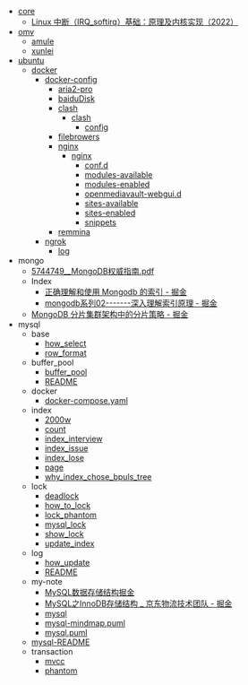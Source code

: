 - [core](core/)
  - [Linux 中断（IRQ_softirq）基础：原理及内核实现（2022）](core/Linux%20中断（IRQ_softirq）基础：原理及内核实现（2022）.md)
- [omv](omv/)
  - [amule](omv/amule/)
  - [xunlei](omv/xunlei/)
- [ubuntu](ubuntu/)
  - [docker](ubuntu/docker/)
    - [docker-config](ubuntu/docker/docker-config/)
      - [aria2-pro](ubuntu/docker/docker-config/aria2-pro/)
      - [baiduDisk](ubuntu/docker/docker-config/baiduDisk/)
      - [clash](ubuntu/docker/docker-config/clash/)
        - [clash](ubuntu/docker/docker-config/clash/clash/)
          - [config](ubuntu/docker/docker-config/clash/clash/config/)
      - [filebrowers](ubuntu/docker/docker-config/filebrowers/)
      - [nginx](ubuntu/docker/docker-config/nginx/)
        - [nginx](ubuntu/docker/docker-config/nginx/nginx/)
          - [conf.d](ubuntu/docker/docker-config/nginx/nginx/conf.d/)
          - [modules-available](ubuntu/docker/docker-config/nginx/nginx/modules-available/)
          - [modules-enabled](ubuntu/docker/docker-config/nginx/nginx/modules-enabled/)
          - [openmediavault-webgui.d](ubuntu/docker/docker-config/nginx/nginx/openmediavault-webgui.d/)
          - [sites-available](ubuntu/docker/docker-config/nginx/nginx/sites-available/)
          - [sites-enabled](ubuntu/docker/docker-config/nginx/nginx/sites-enabled/)
          - [snippets](ubuntu/docker/docker-config/nginx/nginx/snippets/)
      - [remmina](ubuntu/docker/docker-config/remmina/)
    - [ngrok](ubuntu/docker/ngrok/)
      - [log](ubuntu/docker/ngrok/log/)
- mongo
  - [5744749__MongoDB权威指南.pdf](./docs/mongo/5744749__MongoDB权威指南.pdf)
  - Index
    - [正确理解和使用 Mongodb 的索引 - 掘金](./docs/mongo/Index/正确理解和使用%20Mongodb%20的索引%20-%20掘金.md)
    - [mongodb系列02-------深入理解索引原理 - 掘金](./docs/mongo/Index/mongodb系列02-------深入理解索引原理%20-%20掘金.md)
  - [MongoDB 分片集群架构中的分片策略 - 掘金](./docs/mongo/MongoDB%20分片集群架构中的分片策略%20-%20掘金.md)
- mysql
  - base
    - [how_select](./docs/mysql/base/how_select.md)
    - [row_format](./docs/mysql/base/row_format.md)
  - buffer_pool
    - [buffer_pool](./docs/mysql/buffer_pool/buffer_pool.md)
    - [README](./docs/mysql/buffer_pool/README.md)
  - docker
    - [docker-compose.yaml](./docs/mysql/docker/docker-compose.yaml)
  - index
    - [2000w](./docs/mysql/index/2000w.md)
    - [count](./docs/mysql/index/count.md)
    - [index_interview](./docs/mysql/index/index_interview.md)
    - [index_issue](./docs/mysql/index/index_issue.md)
    - [index_lose](./docs/mysql/index/index_lose.md)
    - [page](./docs/mysql/index/page.md)
    - [why_index_chose_bpuls_tree](./docs/mysql/index/why_index_chose_bpuls_tree.md)
  - lock
    - [deadlock](./docs/mysql/lock/deadlock.md)
    - [how_to_lock](./docs/mysql/lock/how_to_lock.md)
    - [lock_phantom](./docs/mysql/lock/lock_phantom.md)
    - [mysql_lock](./docs/mysql/lock/mysql_lock.md)
    - [show_lock](./docs/mysql/lock/show_lock.md)
    - [update_index](./docs/mysql/lock/update_index.md)
  - log
    - [how_update](./docs/mysql/log/how_update.md)
    - [README](./docs/mysql/log/README.md)
  - my-note
    - [MySQL数据存储结构掘金](./docs/mysql/my-note/MySQL数据存储结构掘金.md)
    - [MySQL之InnoDB存储结构 _ 京东物流技术团队 - 掘金](./docs/mysql/my-note/MySQL之InnoDB存储结构%20_%20京东物流技术团队%20-%20掘金.md)
    - [mysql](./docs/mysql/my-note/mysql.md)
    - [mysql-mindmap.puml](./docs/mysql/my-note/mysql-mindmap.puml)
    - [mysql.puml](./docs/mysql/my-note/mysql.puml)
  - [mysql-README](./docs/mysql/mysql-README.md)
  - transaction
    - [mvcc](./docs/mysql/transaction/mvcc.md)
    - [phantom](./docs/mysql/transaction/phantom.md)

